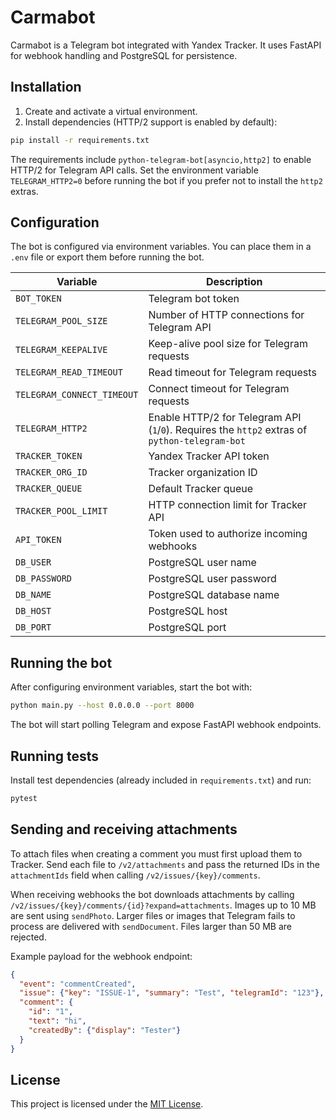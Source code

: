 # Carmabot

Carmabot is a Telegram bot integrated with Yandex Tracker. It uses FastAPI for webhook handling and PostgreSQL for persistence.

## Installation

1. Create and activate a virtual environment.
2. Install dependencies (HTTP/2 support is enabled by default):

```bash
pip install -r requirements.txt
```

The requirements include `python-telegram-bot[asyncio,http2]` to enable HTTP/2
for Telegram API calls. Set the environment variable `TELEGRAM_HTTP2=0` before
running the bot if you prefer not to install the `http2` extras.

## Configuration

The bot is configured via environment variables. You can place them in a `.env` file or export them before running the bot.

| Variable | Description |
|----------|-------------|
| `BOT_TOKEN` | Telegram bot token |
| `TELEGRAM_POOL_SIZE` | Number of HTTP connections for Telegram API |
| `TELEGRAM_KEEPALIVE` | Keep-alive pool size for Telegram requests |
| `TELEGRAM_READ_TIMEOUT` | Read timeout for Telegram requests |
| `TELEGRAM_CONNECT_TIMEOUT` | Connect timeout for Telegram requests |
| `TELEGRAM_HTTP2` | Enable HTTP/2 for Telegram API (`1`/`0`). Requires the `http2` extras of `python-telegram-bot` |
| `TRACKER_TOKEN` | Yandex Tracker API token |
| `TRACKER_ORG_ID` | Tracker organization ID |
| `TRACKER_QUEUE` | Default Tracker queue |
| `TRACKER_POOL_LIMIT` | HTTP connection limit for Tracker API |
| `API_TOKEN` | Token used to authorize incoming webhooks |
| `DB_USER` | PostgreSQL user name |
| `DB_PASSWORD` | PostgreSQL user password |
| `DB_NAME` | PostgreSQL database name |
| `DB_HOST` | PostgreSQL host |
| `DB_PORT` | PostgreSQL port |

## Running the bot

After configuring environment variables, start the bot with:

```bash
python main.py --host 0.0.0.0 --port 8000
```

The bot will start polling Telegram and expose FastAPI webhook endpoints.

## Running tests

Install test dependencies (already included in `requirements.txt`) and run:

```bash
pytest
```

## Sending and receiving attachments

To attach files when creating a comment you must first upload them to Tracker.
Send each file to `/v2/attachments` and pass the returned IDs in the
`attachmentIds` field when calling `/v2/issues/{key}/comments`.

When receiving webhooks the bot downloads attachments by calling
`/v2/issues/{key}/comments/{id}?expand=attachments`.
Images up to 10&nbsp;MB are sent using `sendPhoto`. Larger files or images that
Telegram fails to process are delivered with `sendDocument`. Files larger than
50&nbsp;MB are rejected.

Example payload for the webhook endpoint:

```json
{
  "event": "commentCreated",
  "issue": {"key": "ISSUE-1", "summary": "Test", "telegramId": "123"},
  "comment": {
    "id": "1",
    "text": "hi",
    "createdBy": {"display": "Tester"}
  }
}
```


## License

This project is licensed under the [MIT License](LICENSE).
